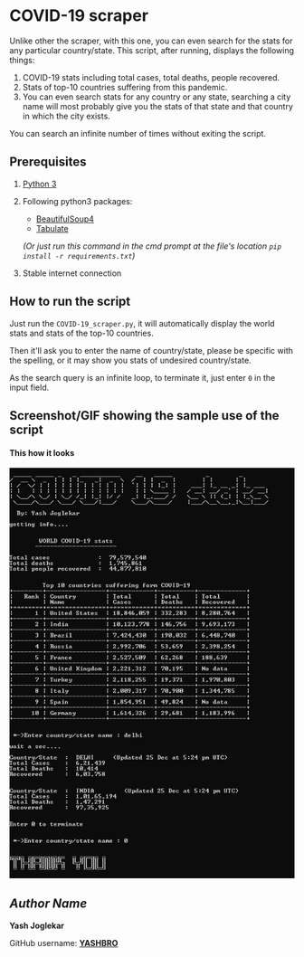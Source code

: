 # COVID-19 scraper

Unlike other the scraper, with this one, you can even search for the stats for any particular country/state.
This script, after running, displays the following things:
1. COVID-19 stats including total cases, total deaths, people recovered.
2. Stats of top-10 countries suffering from this pandemic.
3. You can even search stats for any country or any state, searching a city name will most probably give you the stats of that state and that country in which the city exists.  

You can search an infinite number of times without exiting the script.

## Prerequisites

1. [Python 3](https://www.python.org/downloads/ "Pyhton download link")

2. Following python3 packages:
    - [BeautifulSoup4](https://www.crummy.com/software/BeautifulSoup/bs4/doc/ "BeautifulSoup's documantation")
    - [Tabulate](https://pypi.org/project/tabulate/ "Tabulate's documantation")

    *(Or just run this command in the cmd prompt at the file's location `pip install -r requirements.txt`)*
3. Stable internet connection

## How to run the script

Just run the `COVID-19_scraper.py`, it will automatically display the world stats and stats of the top-10 countries.

Then it'll ask you to enter the name of country/state, please be specific with the spelling, or it may show you stats of undesired country/state.

As the search query is an infinite loop, to terminate it, just enter `0` in the input field.

## Screenshot/GIF showing the sample use of the script

#### This how it looks

<img src="Screenshot.png" alt="Screenshot of the scraper">


## *Author Name*
**Yash Joglekar**

GitHub username: **[YASHBRO](https://github.com/YASHBRO)**